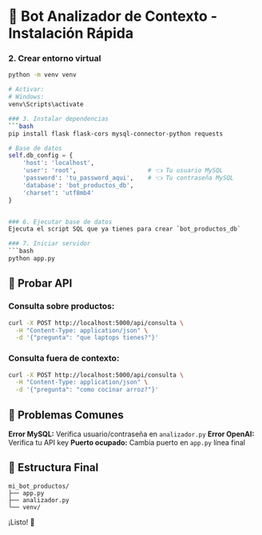 # 🤖 Bot Analizador de Contexto - Instalación Rápida

### 2. Crear entorno virtual

````bash
python -m venv venv

# Activar:
# Windows:
venv\Scripts\activate

### 3. Instalar dependencias
```bash
pip install flask flask-cors mysql-connector-python requests
````

````python
# Base de datos
self.db_config = {
    'host': 'localhost',
    'user': 'root',                    # 👈 Tu usuario MySQL
    'password': 'tu_password_aqui',    # 👈 Tu contraseña MySQL
    'database': 'bot_productos_db',
    'charset': 'utf8mb4'
}


### 6. Ejecutar base de datos
Ejecuta el script SQL que ya tienes para crear `bot_productos_db`

### 7. Iniciar servidor
```bash
python app.py
````

## 🧪 Probar API

### Consulta sobre productos:

```bash
curl -X POST http://localhost:5000/api/consulta \
  -H "Content-Type: application/json" \
  -d '{"pregunta": "que laptops tienes?"}'
```

### Consulta fuera de contexto:

```bash
curl -X POST http://localhost:5000/api/consulta \
  -H "Content-Type: application/json" \
  -d '{"pregunta": "como cocinar arroz?"}'
```

## 🔧 Problemas Comunes

**Error MySQL:** Verifica usuario/contraseña en `analizador.py`
**Error OpenAI:** Verifica tu API key
**Puerto ocupado:** Cambia puerto en `app.py` línea final

## 📁 Estructura Final

```
mi_bot_productos/
├── app.py
├── analizador.py
└── venv/
```

¡Listo! 🎉
